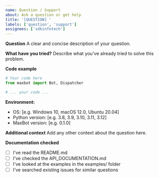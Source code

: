 ```yaml
---
name: Question / Support
about: Ask a question or get help
title: '[QUESTION] '
labels: ['question', 'support']
assignees: ['sdkinfotech']
---
```


**Question**
A clear and concise description of your question.

**What have you tried?**
Describe what you've already tried to solve this problem.

**Code example**
```python
# Your code here
from maxbot import Bot, Dispatcher

# ... your code ...
```

**Environment:**
 - OS: [e.g. Windows 10, macOS 12.0, Ubuntu 20.04]
 - Python version: [e.g. 3.8, 3.9, 3.10, 3.11, 3.12]
 - MaxBot version: [e.g. 0.1.0]

**Additional context**
Add any other context about the question here.

**Documentation checked**
- [ ] I've read the README.md
- [ ] I've checked the API_DOCUMENTATION.md
- [ ] I've looked at the examples in the examples/ folder
- [ ] I've searched existing issues for similar questions 